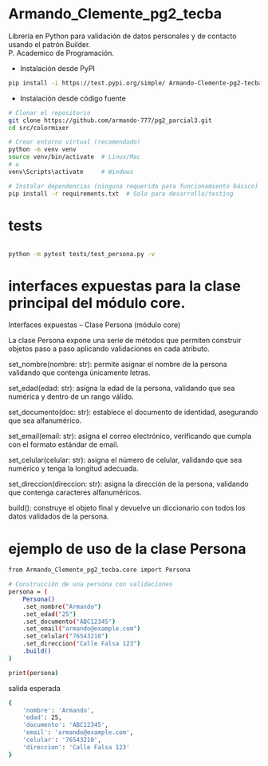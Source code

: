
#  Armando_Clemente_pg2_tecba

Librería en Python para validación de datos personales y de contacto usando el patrón Builder.  
P. Academico de Programación.



* Instalación desde PyPI 

```bash
pip install -i https://test.pypi.org/simple/ Armando-Clemente-pg2-tecba==0.0.2
``` 

* Instalación desde código fuente

```bash
# Clonar el repositorio
git clone https://github.com/armando-777/pg2_parcial3.git
cd src/colormixer

# Crear entorno virtual (recomendado)
python -m venv venv
source venv/bin/activate  # Linux/Mac
# o
venv\Scripts\activate     # Windows

# Instalar dependencias (ninguna requerida para funcionamiento básico)
pip install -r requirements.txt  # Solo para desarrollo/testing
```

# tests

```bash

python -m pytest tests/test_persona.py -v

```

# interfaces expuestas para la clase principal del módulo core.
Interfaces expuestas – Clase Persona (módulo core)

La clase Persona expone una serie de métodos que permiten construir objetos paso a paso aplicando validaciones en cada atributo.

set_nombre(nombre: str): permite asignar el nombre de la persona validando que contenga únicamente letras.

set_edad(edad: str): asigna la edad de la persona, validando que sea numérica y dentro de un rango válido.

set_documento(doc: str): establece el documento de identidad, asegurando que sea alfanumérico.

set_email(email: str): asigna el correo electrónico, verificando que cumpla con el formato estándar de email.

set_celular(celular: str): asigna el número de celular, validando que sea numérico y tenga la longitud adecuada.

set_direccion(direccion: str): asigna la dirección de la persona, validando que contenga caracteres alfanuméricos.

build(): construye el objeto final y devuelve un diccionario con todos los datos validados de la persona.

#  ejemplo de uso de la clase Persona

```bash
from Armando_Clemente_pg2_tecba.core import Persona

# Construcción de una persona con validaciones
persona = (
    Persona()
    .set_nombre("Armando")
    .set_edad("25")
    .set_documento("ABC12345")
    .set_email("armando@example.com")
    .set_celular("76543210")
    .set_direccion("Calle Falsa 123")
    .build()
)

print(persona)

```
salida esperada

```bash
{
    'nombre': 'Armando',
    'edad': 25,
    'documento': 'ABC12345',
    'email': 'armando@example.com',
    'celular': '76543210',
    'direccion': 'Calle Falsa 123'
}

```